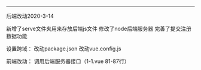 ﻿
-----------------------------------------------------------------
后端改动2020-3-14

新增了serve文件夹用来存放后端js文件 修改了node后端服务器 完善了提交注册数据功能

设置跨域：
改动package.json
改动vue.config.js

前端改动：
调用后端服务器接口（1-1.vue 81-87行）

